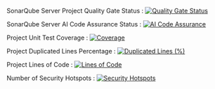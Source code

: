 
SonarQube Server Project Quality Gate Status : 
[![Quality Gate Status](https://curlee.ngrok.io/api/project_badges/measure?project=rcurlee-sonar_python-simple_81475705-13fb-4960-a9df-3f0f9400d3e2&metric=alert_status&token=sqb_229790e18ca5695133c2f1bf8438d1b0b1450c89)](https://curlee.ngrok.io/dashboard?id=rcurlee-sonar_python-simple_81475705-13fb-4960-a9df-3f0f9400d3e2)

SonarQube Server AI Code Assurance Status : 
[![AI Code Assurance](https://curlee.ngrok.io/api/project_badges/ai_code_assurance?project=rcurlee-sonar_python-simple_81475705-13fb-4960-a9df-3f0f9400d3e2&token=sqb_229790e18ca5695133c2f1bf8438d1b0b1450c89)](https://curlee.ngrok.io/dashboard?id=rcurlee-sonar_python-simple_81475705-13fb-4960-a9df-3f0f9400d3e2)

Project Unit Test Coverage : 
[![Coverage](https://curlee.ngrok.io/api/project_badges/measure?project=rcurlee-sonar_python-simple_81475705-13fb-4960-a9df-3f0f9400d3e2&metric=coverage&token=sqb_229790e18ca5695133c2f1bf8438d1b0b1450c89)](https://curlee.ngrok.io/dashboard?id=rcurlee-sonar_python-simple_81475705-13fb-4960-a9df-3f0f9400d3e2)

Project Duplicated Lines Percentage : 
[![Duplicated Lines (%)](https://curlee.ngrok.io/api/project_badges/measure?project=rcurlee-sonar_python-simple_81475705-13fb-4960-a9df-3f0f9400d3e2&metric=duplicated_lines_density&token=sqb_229790e18ca5695133c2f1bf8438d1b0b1450c89)](https://curlee.ngrok.io/dashboard?id=rcurlee-sonar_python-simple_81475705-13fb-4960-a9df-3f0f9400d3e2)

Project Lines of Code : 
[![Lines of Code](https://curlee.ngrok.io/api/project_badges/measure?project=rcurlee-sonar_python-simple_81475705-13fb-4960-a9df-3f0f9400d3e2&metric=ncloc&token=sqb_229790e18ca5695133c2f1bf8438d1b0b1450c89)](https://curlee.ngrok.io/dashboard?id=rcurlee-sonar_python-simple_81475705-13fb-4960-a9df-3f0f9400d3e2)

Number of Security Hotspots : 
[![Security Hotspots](https://curlee.ngrok.io/api/project_badges/measure?project=rcurlee-sonar_python-simple_81475705-13fb-4960-a9df-3f0f9400d3e2&metric=security_hotspots&token=sqb_229790e18ca5695133c2f1bf8438d1b0b1450c89)](https://curlee.ngrok.io/dashboard?id=rcurlee-sonar_python-simple_81475705-13fb-4960-a9df-3f0f9400d3e2)
